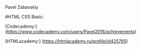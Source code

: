 Pavel Zabavskiy

#HTML CSS Basic:

[Codecademy:] (https://www.codecademy.com/users/Pavel2016/achievements)

[HTMLacademy:] (https://htmlacademy.ru/profile/id425765) 
